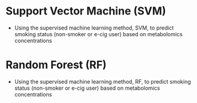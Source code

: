 # Support Vector Machine (SVM)
- Using the supervised machine learning method, SVM, to predict smoking status (non-smoker or e-cig user) based on metabolomics concentrations

# Random Forest (RF)
- Using the supervised machine learning method, RF, to predict smoking status (non-smoker or e-cig user) based on metabolomics concentrations
